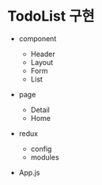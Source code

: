# TodoList 구현

- component

  - Header
  - Layout
  - Form
  - List

- page

  - Detail
  - Home

- redux

  - config
  - modules

- App.js
